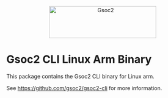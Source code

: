 <p align="center">
  <a href="https://gsoc2.io/?utm_source=github&utm_medium=logo" target="_blank">
    <img src="https://gsoc2-brand.storage.googleapis.com/gsoc2-wordmark-dark-280x84.png" alt="Gsoc2" width="280" height="84">
  </a>
</p>

# Gsoc2 CLI Linux Arm Binary

This package contains the Gsoc2 CLI binary for Linux arm.

See https://github.com/gsoc2/gsoc2-cli for more information.
